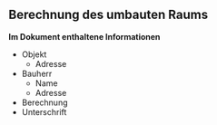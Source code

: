 ## Berechnung des umbauten Raums 

**Im Dokument enthaltene Informationen**
- Objekt
    -  Adresse
- Bauherr
    -  Name
    -  Adresse
- Berechnung
- Unterschrift
